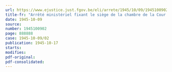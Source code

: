 ```yaml
---
url: https://www.ejustice.just.fgov.be/eli/arrete/1945/10/09/1945100902/justel
title-fr: "Arrêté ministériel fixant le siège de la chambre de la Cour militaire instituée auprès de la fraction de l'armée se trouvant en Grande-Bretagne"
date: 1945-10-09
source:
number: 1945100902
page: 888888
case: 1945-10-09/02
publication: 1945-10-17
starts:
modifies:
pdf-original:
pdf-consolidated:
---
```


